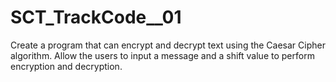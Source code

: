 # SCT_TrackCode__01
Create a program that can encrypt and decrypt text using the Caesar Cipher algorithm.
Allow the users to input a message and a shift value to perform  encryption and decryption.
